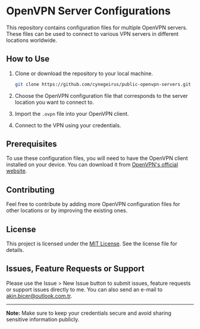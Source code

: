 # OpenVPN Server Configurations

This repository contains configuration files for multiple OpenVPN servers. These files can be used to connect to various VPN servers in different locations worldwide.

## How to Use

1. Clone or download the repository to your local machine.

   ```bash
   git clone https://github.com/cynegeirus/public-openvpn-servers.git
   ```

2. Choose the OpenVPN configuration file that corresponds to the server location you want to connect to.

3. Import the `.ovpn` file into your OpenVPN client.

4. Connect to the VPN using your credentials.

## Prerequisites

To use these configuration files, you will need to have the OpenVPN client installed on your device. You can download it from [OpenVPN's official website](https://openvpn.net/download/).

## Contributing

Feel free to contribute by adding more OpenVPN configuration files for other locations or by improving the existing ones.

## License

This project is licensed under the [MIT License](LICENSE). See the license file for details.

## Issues, Feature Requests or Support

Please use the Issue > New Issue button to submit issues, feature requests or support issues directly to me. You can also send an e-mail to akin.bicer@outlook.com.tr.

---

**Note:** Make sure to keep your credentials secure and avoid sharing sensitive information publicly.
